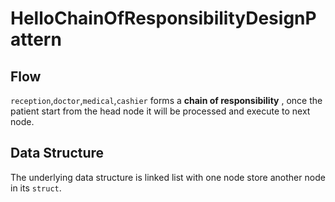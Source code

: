 # HelloChainOfResponsibilityDesignPattern

## Flow

`reception`,`doctor`,`medical`,`cashier` forms a **chain of responsibility** , once the patient start from the head node
it will be processed and execute to next node.

## Data Structure

The underlying data structure is linked list with one node store another node in its `struct`.